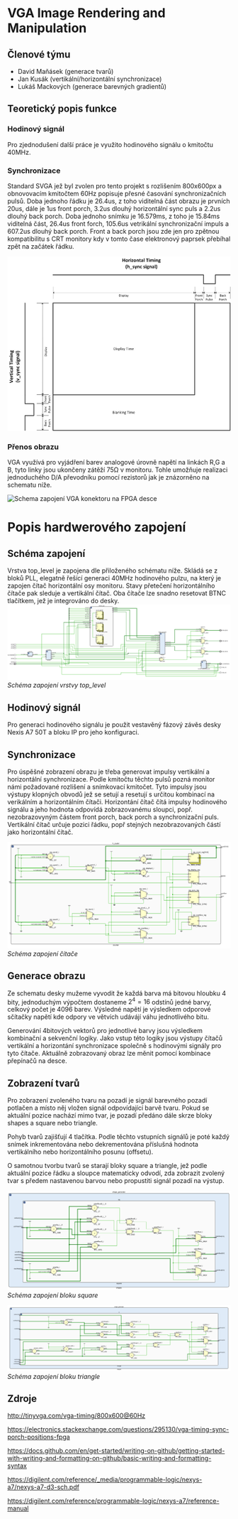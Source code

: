 # VGA Image Rendering and Manipulation

## Členové týmu
- David Maňásek (generace tvarů)
- Jan Kusák (vertikální/horizontální synchronizace)
- Lukáš Mackových (generace barevných gradientů)

## Teoretický popis funkce
### Hodinový signál
Pro zjednodušení další práce je využito hodinového signálu o kmitočtu 40MHz. 

### Synchronizace
Standard SVGA jež byl zvolen pro tento projekt s rozlišením 800x600px a obnovovacím kmitočtem 60Hz popisuje přesné časování synchronizačních pulsů. Doba jednoho řádku je 26.4us, z toho viditelná část obrazu je prvních 20us, dále je 1us front porch, 3.2us dlouhý horizontální sync puls a 2.2us dlouhý back porch. Doba jednoho snímku je 16.579ms, z toho je 15.84ms viditelná část, 26.4us front forch, 105.6us vetrikální synchronizační impuls a 607.2us dlouhý back porch. Front a back porch jsou zde jen pro zpětnou kompatibilitu s CRT monitory kdy v tomto čase elektronový paprsek přebíhal zpět na začátek řádku.

![Diagram časování signálů](images/readme/VGA_timing_diagram.jpg)

### Přenos obrazu
VGA využívá pro vyjádření barev analogové úrovně napětí na linkách R,G a B, tyto linky jsou ukončeny zátěží 75Ω v monitoru. Tohle umožňuje realizaci jednoduchého D/A převodníku pomocí rezistorů jak je znázorněno na schematu níže.  

![Schema zapojení VGA konektoru na FPGA desce](images/readme/zapojení_VGA_nexys.png)

# Popis hardwerového zapojení
## Schéma zapojení 
Vrstva top_level je zapojena dle přiloženého schématu níže. Skládá se z bloků PLL, elegatně řešící generaci 40MHz hodinového pulzu, na který je zapojen čítač horizontální osy monitoru. Stavy přetečení horizontálního čítače pak sleduje a vertikální čítač. Oba čítače lze snadno resetovat BTNC tlačítkem, jež je integrováno do desky. 
![Schéma zapojení vrstvy top_level](images/schematics/top_level.png)
*Schéma zapojení vrstvy top_level*

## Hodinový signál
Pro generaci hodinového signálu je použit vestavěný fázový závěs desky Nexis A7 50T a bloku IP pro jeho konfiguraci.

## Synchronizace
Pro úspěšné zobrazení obrazu je třeba generovat impulsy vertikální a horizontální synchronizace. Podle kmitočtu těchto pulsů pozná monitor námi požadované rozlišení a snímkovací kmitočet. Tyto impulsy jsou výstupy klopných obvodů jež se setují a resetují s určitou kombinací na verikálním a horizontálním čítači. Horizontání čítač čítá impulsy hodinového signálu a jeho hodnota odpovídá zobrazovanému sloupci, popř. nezobrazovyným částem front porch, back porch a synchronizační puls. Vertikální čítač určuje pozici řádku, popř stejných nezobrazovaných částí jako horizontální čítač.

![Schéma zapojení čítače](images/schematics/counter.png)
*Schéma zapojení čítače*

## Generace obrazu
Ze schematu desky mužeme vyvodit že každá barva má bitovou hloubku 4 bity, jednoduchým výpočtem dostaneme $2^4 = 16$ odstínů jedné barvy, celkový počet je 4096 barev. Výsledné napětí je výsledkem odporové sčítačky napětí kde odpory ve větvích udávájí váhu jednotlivého bitu.

Generování 4bitových vektorů pro jednotlivé barvy jsou výsledkem kombinační a sekvenční logiky. Jako vstup této logiky jsou výstupy čítačů vertikální a horizontání synchronizace společně s hodinovými signály pro tyto čítače. Aktuálně zobrazovaný obraz lze měnit pomocí kombinace přepínačů na desce.

## Zobrazení tvarů
Pro zobrazení zvoleného tvaru na pozadí je signál barevného pozadí potlačen a místo něj vložen signál odpovídající barvě tvaru. Pokud se aktuální pozice nachází mimo tvar, je pozadí předáno dále skrze bloky shapes a square nebo triangle.

Pohyb tvarů zajišťují 4 tlačítka. Podle těchto vstupních signálů je poté každý snímek inkrementována nebo dekrementována příslušná hodnota vertikálního nebo horizontálního posunu (offsetu).

O samotnou tvorbu tvarů se starají bloky square a triangle, jež podle aktuální pozice řádku a sloupce matematicky odvodí, zda zobrazit zvolený tvar s předem nastavenou barvou nebo propustiti signál pozadí na výstup.


![Schéma zapojení bloku square](images/schematics/square.png)
*Schéma zapojení bloku square*

![Schéma zapojení bloku triangle](images/schematics/triangle.png)
*Schéma zapojení bloku triangle*
## Zdroje
http://tinyvga.com/vga-timing/800x600@60Hz

https://electronics.stackexchange.com/questions/295130/vga-timing-sync-porch-positions-fpga

https://docs.github.com/en/get-started/writing-on-github/getting-started-with-writing-and-formatting-on-github/basic-writing-and-formatting-syntax

https://digilent.com/reference/_media/programmable-logic/nexys-a7/nexys-a7-d3-sch.pdf

https://digilent.com/reference/programmable-logic/nexys-a7/reference-manual